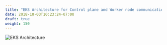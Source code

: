 ```yaml
---
title: "EKS Architecture for Control plane and Worker node communication"
date: 2018-10-03T10:23:24-07:00
draft: true
weight: 150
---
```



![EKS Architecture](/images/introduction/eks-architecture.svg)
